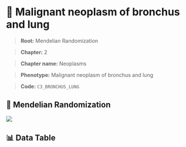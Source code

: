 # 🧪 Malignant neoplasm of bronchus and lung

> **Root:** Mendelian Randomization

> **Chapter:** 2  

> **Chapter name:** Neoplasms

> **Phenotype:** Malignant neoplasm of bronchus and lung  

> **Code:** `C3_BRONCHUS_LUNG`

## 🧬 Mendelian Randomization  

<img src="/MR/Figures/Forward/C3_BRONCHUS_LUNG.png"/>

## 📊 Data Table

<CsvTableMRF src="/MR/Data/Forward/C3_BRONCHUS_LUNG.csv"/>
